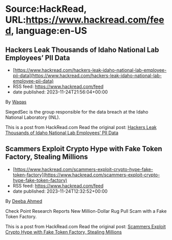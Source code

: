 # Source:HackRead, URL:https://www.hackread.com/feed, language:en-US

## Hackers Leak Thousands of Idaho National Lab Employees’ PII Data
 - [https://www.hackread.com/hackers-leak-idaho-national-lab-employee-pii-data](https://www.hackread.com/hackers-leak-idaho-national-lab-employee-pii-data)
 - RSS feed: https://www.hackread.com/feed
 - date published: 2023-11-24T21:56:04+00:00

<p>By <a href="https://www.hackread.com/author/hackread/" rel="nofollow">Waqas</a></p>
<p>SiegedSec is the group responsible for the data breach at the Idaho National Laboratory (INL).</p>
<p>This is a post from HackRead.com Read the original post: <a href="https://www.hackread.com/hackers-leak-idaho-national-lab-employee-pii-data/" rel="nofollow">Hackers Leak Thousands of Idaho National Lab Employees&#8217; PII Data</a></p>

## Scammers Exploit Crypto Hype with Fake Token Factory, Stealing Millions
 - [https://www.hackread.com/scammers-exploit-crypto-hype-fake-token-factory](https://www.hackread.com/scammers-exploit-crypto-hype-fake-token-factory)
 - RSS feed: https://www.hackread.com/feed
 - date published: 2023-11-24T12:32:52+00:00

<p>By <a href="https://www.hackread.com/author/deeba/" rel="nofollow">Deeba Ahmed</a></p>
<p>Check Point Research Reports New Million-Dollar Rug Pull Scam with a Fake Token Factory.</p>
<p>This is a post from HackRead.com Read the original post: <a href="https://www.hackread.com/scammers-exploit-crypto-hype-fake-token-factory/" rel="nofollow">Scammers Exploit Crypto Hype with Fake Token Factory, Stealing Millions</a></p>

